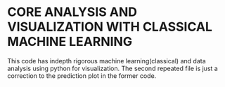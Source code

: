 # CORE ANALYSIS AND VISUALIZATION WITH CLASSICAL MACHINE LEARNING
 This code has indepth rigorous machine learning(classical) and data 
 analysis using python for visualization. The second repeated file is just a
 correction to the prediction plot in the former code.
